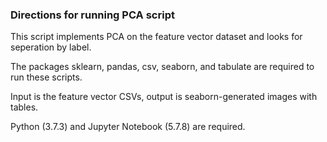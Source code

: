 ### Directions for running PCA script

This script implements PCA on the feature vector dataset and looks for seperation by label.

The packages sklearn, pandas, csv, seaborn, and tabulate are required to run these scripts.

Input is the feature vector CSVs, output is seaborn-generated images with tables.

Python (3.7.3) and Jupyter Notebook (5.7.8) are required.
